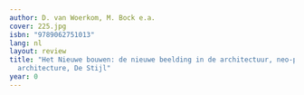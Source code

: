 ```yaml
---
author: D. van Woerkom, M. Bock e.a.
cover: 225.jpg
isbn: "9789062751013"
lang: nl
layout: review
title: "Het Nieuwe bouwen: de nieuwe beelding in de architectuur, neo-plasticism in
  architecture, De Stijl"
year: 0
---
```

